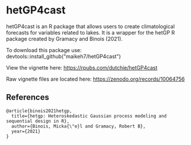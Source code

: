 # hetGP4cast

hetGP4cast is an R package that allows users to create climatological forecasts for variables related to lakes. It is a wrapper for the hetGP R package created by Gramacy and Binois (2021).

To download this package use: devtools::install_github("maikeh7/hetGP4cast")


View the vignette here: https://rpubs.com/dutchie/hetGP4cast

Raw vignette files are located here: https://zenodo.org/records/10064756

## References

```
@article{binois2021hetgp,
  title={hetgp: Heteroskedastic Gaussian process modeling and sequential design in R},
  author={Binois, Micka{\"e}l and Gramacy, Robert B},
  year={2021}
}
```
